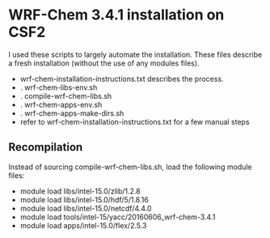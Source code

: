 # WRF-Chem 3.4.1 installation on CSF2
I used these scripts to largely automate the installation.
These files describe a fresh installation (without the use of any modules files).

- wrf-chem-installation-instructions.txt describes the process.
- . wrf-chem-libs-env.sh
- . compile-wrf-chem-libs.sh
- . wrf-chem-apps-env.sh
- . wrf-chem-apps-make-dirs.sh
- refer to wrf-chem-installation-instructions.txt for a few manual steps

## Recompilation
Instead of sourcing compile-wrf-chem-libs.sh, load the following module files:

- module load libs/intel-15.0/zlib/1.2.8
- module load libs/intel-15.0/hdf/5/1.8.16
- module load libs/intel-15.0/netcdf/4.4.0
- module load tools/intel-15/yacc/20160606_wrf-chem-3.4.1
- module load apps/intel-15.0/flex/2.5.3
